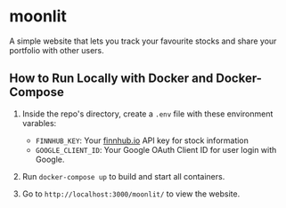 # moonlit

A simple website that lets you track your favourite stocks and share your portfolio with other users.

## How to Run Locally with Docker and Docker-Compose

1. Inside the repo's directory, create a `.env` file with these environment varables:

   - `FINNHUB_KEY`: Your [finnhub.io](https://finnhub.io/) API key for stock information
   - `GOOGLE_CLIENT_ID`: Your Google OAuth Client ID for user login with Google.

2. Run `docker-compose up` to build and start all containers.

3. Go to `http://localhost:3000/moonlit/` to view the website.
